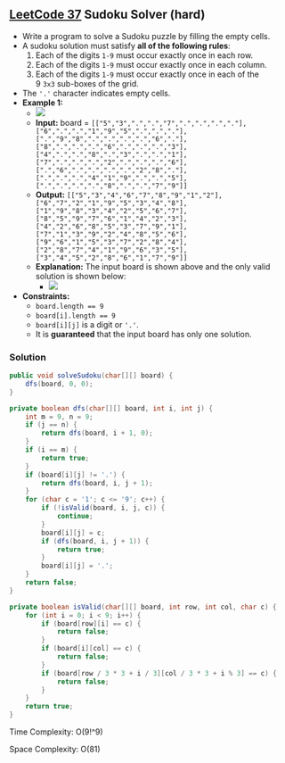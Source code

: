 ## [LeetCode 37](https://leetcode.com/problems/sudoku-solver/) Sudoku Solver (hard)

- Write a program to solve a Sudoku puzzle by filling the empty cells.
- A sudoku solution must satisfy **all of the following rules**:
    1.  Each of the digits `1-9` must occur exactly once in each row.
    2.  Each of the digits `1-9` must occur exactly once in each column.
    3.  Each of the digits `1-9` must occur exactly once in each of the 9 `3x3` sub-boxes of the grid.
- The `'.'` character indicates empty cells.
- **Example 1:**
    - <img src="https://upload.wikimedia.org/wikipedia/commons/thumb/f/ff/Sudoku-by-L2G-20050714.svg/250px-Sudoku-by-L2G-20050714.svg.png"  />
    - **Input:** board = `[["5","3",".",".","7",".",".",".","."],["6",".",".","1","9","5",".",".","."],[".","9","8",".",".",".",".","6","."],["8",".",".",".","6",".",".",".","3"],["4",".",".","8",".","3",".",".","1"],["7",".",".",".","2",".",".",".","6"],[".","6",".",".",".",".","2","8","."],[".",".",".","4","1","9",".",".","5"],[".",".",".",".","8",".",".","7","9"]]`
    - **Output:** `[["5","3","4","6","7","8","9","1","2"],["6","7","2","1","9","5","3","4","8"],["1","9","8","3","4","2","5","6","7"],["8","5","9","7","6","1","4","2","3"],["4","2","6","8","5","3","7","9","1"],["7","1","3","9","2","4","8","5","6"],["9","6","1","5","3","7","2","8","4"],["2","8","7","4","1","9","6","3","5"],["3","4","5","2","8","6","1","7","9"]]`
    - **Explanation:** The input board is shown above and the only valid solution is shown below:
        - <img src="https://upload.wikimedia.org/wikipedia/commons/thumb/3/31/Sudoku-by-L2G-20050714_solution.svg/250px-Sudoku-by-L2G-20050714_solution.svg.png"  />
- **Constraints:**
    -   `board.length == 9`
    -   `board[i].length == 9`
    -   `board[i][j]` is a digit or `'.'`.
    -   It is **guaranteed** that the input board has only one solution.

### Solution

```java
public void solveSudoku(char[][] board) {
	dfs(board, 0, 0);
}

private boolean dfs(char[][] board, int i, int j) {
    int m = 9, n = 9;
    if (j == n) {
        return dfs(board, i + 1, 0);
    }
    if (i == m) {
        return true;
    }
    if (board[i][j] != '.') {
        return dfs(board, i, j + 1);
    }
    for (char c = '1'; c <= '9'; c++) {
        if (!isValid(board, i, j, c)) {
            continue;
        }
        board[i][j] = c;
        if (dfs(board, i, j + 1)) {
            return true;
        }
        board[i][j] = '.';
    }
    return false;
}

private boolean isValid(char[][] board, int row, int col, char c) {
    for (int i = 0; i < 9; i++) {
        if (board[row][i] == c) {
            return false;
        }
        if (board[i][col] == c) {
            return false;
        }
        if (board[row / 3 * 3 + i / 3][col / 3 * 3 + i % 3] == c) {
            return false;
        }
    }
    return true;
}
```

Time Complexity: O(9!^9)

Space Complexity: O(81)